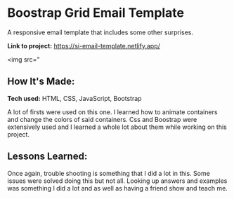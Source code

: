 # Boostrap Grid Email Template
A responsive email template that includes some other surprises.

**Link to project:** https://si-email-template.netlify.app/

<img src="

## How It's Made:

**Tech used:** HTML, CSS, JavaScript, Bootstrap

A lot of firsts were used on this one. I learned how to animate containers and change the colors of said containers. Css and Boostrap were extensively used and I learned a whole lot about them while working on this project.


## Lessons Learned:

Once again, trouble shooting is something that I did a lot in this. Some issues were solved doing this but not all. Looking up answers and examples was something I did a lot and as well as having a friend show and teach me.
